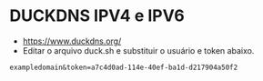 # DUCKDNS IPV4 e IPV6
- https://www.duckdns.org/
- Editar o arquivo duck.sh e substituir o usuário e token abaixo.
```shell
exampledomain&token=a7c4d0ad-114e-40ef-ba1d-d217904a50f2
```

